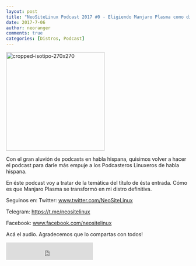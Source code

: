 ```yaml
---
layout: post
title: "NeoSiteLinux Podcast 2017 #0 - Eligiendo Manjaro Plasma como distro definitiva"
date: 2017-7-06
author: neoranger
comments: true
categories: [Distros, Podcast]
---
```

<img class="size-full wp-image-2326 aligncenter" src="https://blogneositelinux.files.wordpress.com/2016/10/cropped-isotipo-270x270.png" alt="cropped-isotipo-270x270" width="270" height="270">

Con el gran aluvión de podcasts en habla hispana, quisimos volver a hacer el podcast para darle más empuje a los Podcasteros Linuxeros de habla hispana.

En éste podcast voy a tratar de la temática del título de ésta entrada. Cómo es que Manjaro Plasma se transformó en mi distro definitiva.

Seguinos en:
Twitter: <a href="http://www.twitter.com/NeoSiteLinux">www.twitter.com/NeoSiteLinux</a>

Telegram:&nbsp;<a href="http://ar.ivoox.com/es/link_i3_1.html?url=https://t.me/neositelinux" target="_blank" rel="nofollow noopener">https://t.me/neositelinux</a>

Facebook: <a href="http://www.facebook.com/neositelinux">www.facebook.com/neositelinux</a>

Acá el audio. Agradecemos que lo compartas con todos!

<iframe width="238" height="48" frameborder="0" allowfullscreen="" scrolling="no" src="http://ar.ivoox.com/es/player_ek_19666910_2_1.html?data=kp6jmJuddZGhhpywj5aXaZS1kZ6ah5yncZOhhpywj5aRaZi3jpeah5ynca_Z0LjW1sqwrc_p2ZC90cnHpdTojJedk5yPcYyZk5idjZKPic3dyM7S0MnTb8KfrsbbzMbWs4zEzZKSmaiRksbjs8bbycrWcYarpJKh&"></iframe>
